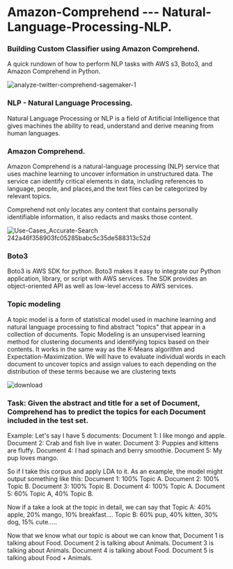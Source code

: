 # Amazon-Comprehend --- Natural-Language-Processing-NLP.

### Building Custom Classifier using Amazon Comprehend.
A quick rundown of how to perform NLP tasks with AWS s3, Boto3, and Amazon Comprehend in Python.


![analyze-twitter-comprehend-sagemaker-1](https://user-images.githubusercontent.com/58945964/132104618-a502117c-0f5c-43a0-b9c9-51f8e7151e7b.gif)


### NLP - Natural Language Processing.

Natural Language Processing or NLP is a field of Artificial Intelligence that gives machines the ability to read, understand and derive meaning from human languages.



### Amazon Comprehend.

Amazon Comprehend is a natural-language processing (NLP) service that uses machine learning to uncover information in unstructured data. 
The service can identify critical elements in data, including references to language, people, and places,and the text files can be categorized by relevant topics. 

Comprehend not only locates any content that contains personally identifiable information, it also redacts and masks those content.

![Use-Cases_Accurate-Search 242a46f358903fc05285babc5c35de588313c52d](https://user-images.githubusercontent.com/58945964/132104825-fbe4573c-4984-41fd-8c93-1123bf8f203a.png)


### Boto3

Boto3 is AWS SDK for python. Boto3 makes it easy to integrate our Python application, library, or script with AWS services. The SDK provides an object-oriented API as well as low-level access to AWS services.


### Topic modeling
A topic model is a form of statistical model used in machine learning and natural language processing to find abstract "topics" that appear in a collection of documents.
Topic Modeling is an unsupervised learning method for clustering documents and identifying topics based on their contents. It works in the same way as the K-Means algorithm and Expectation-Maximization. We will have to evaluate individual words in each document to uncover topics and assign values to each depending on the distribution of these terms because we are clustering texts

![download](https://user-images.githubusercontent.com/58945964/132104713-661db5cc-1334-4d0a-95e0-535d893e1ba9.png)



### Task: Given the abstract and title for a set of Document, Comprehend has to predict the topics for each Document included in the test set.

   Example:
    Let's say I have 5 documents:
    Document 1: I like mongo and apple.
    Document 2: Crab and fish live in water.
    Document 3: Puppies and kittens are fluffy.
    Document 4: I had spinach and berry smoothie.
    Document 5: My pup loves mango.
    
So if I take this corpus and apply LDA to it. As an example, the model might output something like this:
      Document 1: 100% Topic A.
      Document 2: 100% Topic B.
      Document 3: 100% Topic B.
      Document 4: 100% Topic A.
      Document 5: 60% Topic A, 40% Topic B.
      
Now if a take a look at the topic in detail, we can say that
      Topic A: 40% apple, 20% mango, 10% breakfast....
      Topic B: 60% pup, 40% kitten, 30% dog, 15% cute.....


Now that we know what our topic is about we can know that,
      Document 1 is talking about Food.
      Document 2 is talking about Animals.
      Document 3 is talking about Animals.
      Document 4 is talking about Food.
      Document 5 is talking about Food + Animals.
































